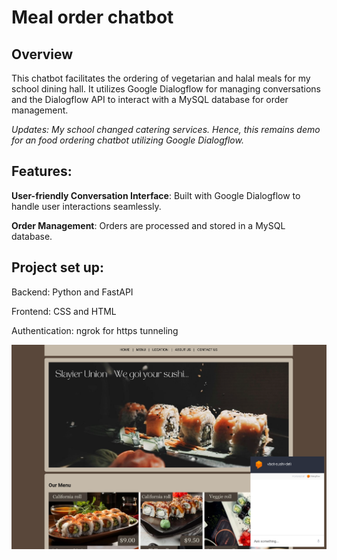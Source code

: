 # Meal order chatbot
## Overview
This chatbot facilitates the ordering of vegetarian and halal meals for my school dining hall. It utilizes Google Dialogflow for managing conversations and the Dialogflow API to interact with a MySQL database for order management. 

*Updates: My school changed catering services. Hence, this remains demo for an food ordering chatbot utilizing Google Dialogflow.*

## Features:
__User-friendly Conversation Interface__: Built with Google Dialogflow to handle user interactions seamlessly.

__Order Management__: Orders are processed and stored in a MySQL database.

## Project set up:

Backend: Python and FastAPI

Frontend: CSS and HTML

Authentication: ngrok for https tunneling

<img src="hompage.png" alt="">
